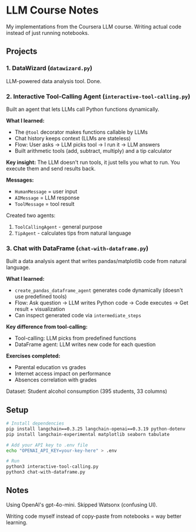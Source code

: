 # LLM Course Notes

My implementations from the Coursera LLM course. Writing actual code instead of just running notebooks.

## Projects

### 1. DataWizard (`datawizard.py`)
LLM-powered data analysis tool. Done.

### 2. Interactive Tool-Calling Agent (`interactive-tool-calling.py`)
Built an agent that lets LLMs call Python functions dynamically.

**What I learned:**
- The `@tool` decorator makes functions callable by LLMs
- Chat history keeps context (LLMs are stateless)
- Flow: User asks → LLM picks tool → I run it → LLM answers
- Built arithmetic tools (add, subtract, multiply) and a tip calculator

**Key insight:** The LLM doesn't run tools, it just tells you what to run. You execute them and send results back.

**Messages:**
- `HumanMessage` = user input
- `AIMessage` = LLM response
- `ToolMessage` = tool result

Created two agents:
1. `ToolCallingAgent` - general purpose
2. `TipAgent` - calculates tips from natural language

### 3. Chat with DataFrame (`chat-with-dataframe.py`)
Built a data analysis agent that writes pandas/matplotlib code from natural language.

**What I learned:**
- `create_pandas_dataframe_agent` generates code dynamically (doesn't use predefined tools)
- Flow: Ask question → LLM writes Python code → Code executes → Get result + visualization
- Can inspect generated code via `intermediate_steps`

**Key difference from tool-calling:**
- Tool-calling: LLM picks from predefined functions
- DataFrame agent: LLM writes new code for each question

**Exercises completed:**
- Parental education vs grades
- Internet access impact on performance
- Absences correlation with grades

Dataset: Student alcohol consumption (395 students, 33 columns)

## Setup

```bash
# Install dependencies
pip install langchain==0.3.25 langchain-openai==0.3.19 python-dotenv
pip install langchain-experimental matplotlib seaborn tabulate

# Add your API key to .env file
echo "OPENAI_API_KEY=your-key-here" > .env

# Run
python3 interactive-tool-calling.py
python3 chat-with-dataframe.py
```

## Notes

Using OpenAI's gpt-4o-mini. Skipped Watsonx (confusing UI).

Writing code myself instead of copy-paste from notebooks = way better learning.
